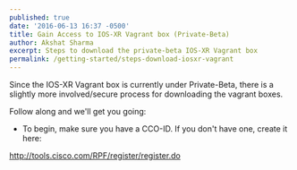 ```yaml
---
published: true
date: '2016-06-13 16:37 -0500'
title: Gain Access to IOS-XR Vagrant box (Private-Beta)
author: Akshat Sharma
excerpt: Steps to download the private-beta IOS-XR Vagrant box
permalink: /getting-started/steps-download-iosxr-vagrant
---
```


Since the IOS-XR Vagrant box is currently under Private-Beta, there is a slightly more involved/secure process for downloading the vagrant boxes.  


Follow along and we'll get you going:  

*  To begin, make sure you have a CCO-ID. If you don't have one, create it here:  

<http://tools.cisco.com/RPF/register/register.do>
